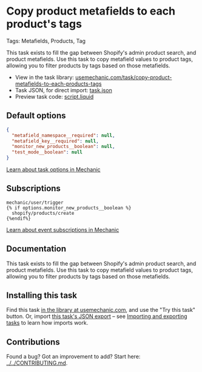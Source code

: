 # Copy product metafields to each product's tags

Tags: Metafields, Products, Tag

This task exists to fill the gap between Shopify's admin product search, and product metafields. Use this task to copy metafield values to product tags, allowing you to filter products by tags based on those metafields.

* View in the task library: [usemechanic.com/task/copy-product-metafields-to-each-products-tags](https://usemechanic.com/task/copy-product-metafields-to-each-products-tags)
* Task JSON, for direct import: [task.json](../../tasks/copy-product-metafields-to-each-products-tags.json)
* Preview task code: [script.liquid](./script.liquid)

## Default options

```json
{
  "metafield_namespace__required": null,
  "metafield_key__required": null,
  "monitor_new_products__boolean": null,
  "test_mode__boolean": null
}
```

[Learn about task options in Mechanic](https://docs.usemechanic.com/article/471-task-options)

## Subscriptions

```liquid
mechanic/user/trigger
{% if options.monitor_new_products__boolean %}
  shopify/products/create
{%endif%}
```

[Learn about event subscriptions in Mechanic](https://docs.usemechanic.com/article/408-subscriptions)

## Documentation

This task exists to fill the gap between Shopify's admin product search, and product metafields. Use this task to copy metafield values to product tags, allowing you to filter products by tags based on those metafields.

## Installing this task

Find this task [in the library at usemechanic.com](https://usemechanic.com/task/copy-product-metafields-to-each-products-tags), and use the "Try this task" button. Or, import [this task's JSON export](../../tasks/copy-product-metafields-to-each-products-tags.json) – see [Importing and exporting tasks](https://docs.usemechanic.com/article/505-importing-and-exporting-tasks) to learn how imports work.

## Contributions

Found a bug? Got an improvement to add? Start here: [../../CONTRIBUTING.md](../../CONTRIBUTING.md).
